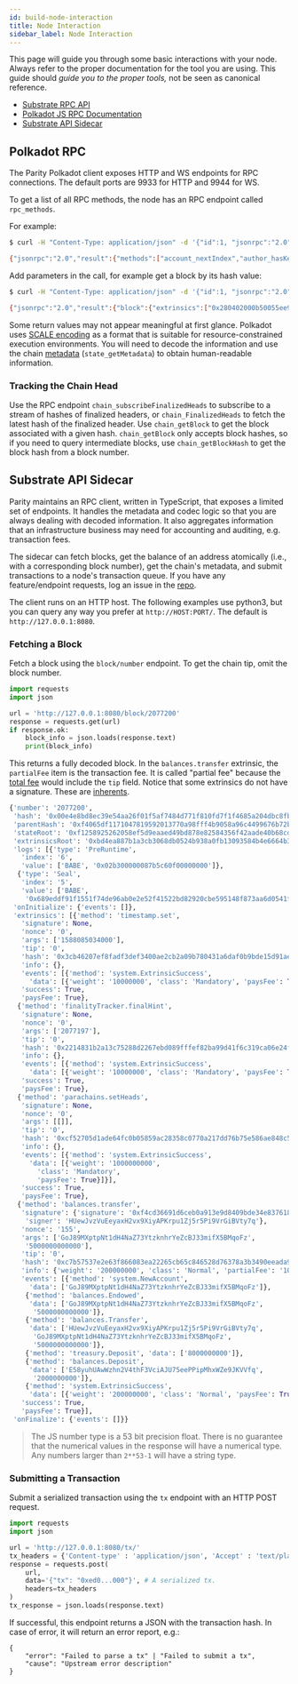 ```yaml
---
id: build-node-interaction
title: Node Interaction
sidebar_label: Node Interaction
---
```


This page will guide you through some basic interactions with your node. Always refer to the proper documentation for the tool you are using. This guide should _guide you to the proper tools,_ not be seen as canonical reference.

- [Substrate RPC API](https://substrate.dev/rustdocs/master/sc_rpc_api/index.html)
- [Polkadot JS RPC Documentation](https://polkadot.js.org/api/substrate/rpc.html)
- [Substrate API Sidecar](https://github.com/paritytech/substrate-api-sidecar)

## Polkadot RPC

The Parity Polkadot client exposes HTTP and WS endpoints for RPC connections. The default ports are 9933 for HTTP and 9944 for WS.

To get a list of all RPC methods, the node has an RPC endpoint called `rpc_methods`.

For example:

```bash
$ curl -H "Content-Type: application/json" -d '{"id":1, "jsonrpc":"2.0", "method": "rpc_methods"}' http://localhost:9933/

{"jsonrpc":"2.0","result":{"methods":["account_nextIndex","author_hasKey","author_hasSessionKeys","author_insertKey","author_pendingExtrinsics","author_removeExtrinsic","author_rotateKeys","author_submitAndWatchExtrinsic","author_submitExtrinsic","author_unwatchExtrinsic","chain_getBlock","chain_getBlockHash","chain_getFinalisedHead","chain_getFinalizedHead","chain_getHead","chain_getHeader","chain_getRuntimeVersion","chain_subscribeAllHeads","chain_subscribeFinalisedHeads","chain_subscribeFinalizedHeads","chain_subscribeNewHead","chain_subscribeNewHeads","chain_subscribeRuntimeVersion","chain_unsubscribeAllHeads","chain_unsubscribeFinalisedHeads","chain_unsubscribeFinalizedHeads","chain_unsubscribeNewHead","chain_unsubscribeNewHeads","chain_unsubscribeRuntimeVersion","offchain_localStorageGet","offchain_localStorageSet","payment_queryInfo","state_call","state_callAt","state_getChildKeys","state_getChildStorage","state_getChildStorageHash","state_getChildStorageSize","state_getKeys","state_getKeysPaged","state_getKeysPagedAt","state_getMetadata","state_getPairs","state_getRuntimeVersion","state_getStorage","state_getStorageAt","state_getStorageHash","state_getStorageHashAt","state_getStorageSize","state_getStorageSizeAt","state_queryStorage","state_subscribeRuntimeVersion","state_subscribeStorage","state_unsubscribeRuntimeVersion","state_unsubscribeStorage","subscribe_newHead","system_accountNextIndex","system_addReservedPeer","system_chain","system_health","system_name","system_networkState","system_nodeRoles","system_peers","system_properties","system_removeReservedPeer","system_version","unsubscribe_newHead"],"version":1},"id":1}
```

Add parameters in the call, for example get a block by its hash value:

```bash
$ curl -H "Content-Type: application/json" -d '{"id":1, "jsonrpc":"2.0", "method": "chain_getBlock", "params":["0x3fa6a530850324391fde50bdf0094bdc17ee17ec84aca389b4047ef54fea0037"]}' http://localhost:9933

{"jsonrpc":"2.0","result":{"block":{"extrinsics":["0x280402000b50055ee97001","0x1004140000"],"header":{"digest":{"logs":["0x06424142453402af000000937fbd0f00000000","0x054241424501011e38401b0aab22f4d72ebc95329c3798445786b92ca1ae69366aacb6e1584851f5fcdfcc0f518df121265c343059c62ab0a34e8e88fda8578810fbe508b6f583"]},"extrinsicsRoot":"0x0e354333c062892e774898e7ff5e23bf1cdd8314755fac15079e25c1a7765f06","number":"0x16c28c","parentHash":"0xe3bf2e8f0e901c292de24d07ebc412d67224ce52a3d1ffae76dc4bd78351e8ac","stateRoot":"0xd582f0dfeb6a7c73c47db735ae82d37fbeb5bada67ee8abcd43479df0f8fc8d8"}},"justification":null},"id":1}
```

Some return values may not appear meaningful at first glance. Polkadot uses [SCALE encoding](https://substrate.dev/docs/en/knowledgebase/advanced/codec) as a format that is suitable for resource-constrained execution environments. You will need to decode the information and use the chain [metadata](https://substrate.dev/docs/en/knowledgebase/runtime/metadata) (`state_getMetadata`) to obtain human-readable information.

### Tracking the Chain Head

Use the RPC endpoint `chain_subscribeFinalizedHeads` to subscribe to a stream of hashes of finalized headers, or `chain_FinalizedHeads` to fetch the latest hash of the finalized header. Use `chain_getBlock` to get the block associated with a given hash. `chain_getBlock` only accepts block hashes, so if you need to query intermediate blocks, use `chain_getBlockHash` to get the block hash from a block number.

## Substrate API Sidecar

Parity maintains an RPC client, written in TypeScript, that exposes a limited set of endpoints. It handles the metadata and codec logic so that you are always dealing with decoded information. It also aggregates information that an infrastructure business may need for accounting and auditing, e.g. transaction fees.

The sidecar can fetch blocks, get the balance of an address atomically (i.e., with a corresponding block number), get the chain's metadata, and submit transactions to a node's transaction queue. If you have any feature/endpoint requests, log an issue in the [repo](https://github.com/paritytech/substrate-api-sidecar).

The client runs on an HTTP host. The following examples use python3, but you can query any way you prefer at `http://HOST:PORT/`. The default is `http://127.0.0.1:8080`.

### Fetching a Block

Fetch a block using the `block/number` endpoint. To get the chain tip, omit the block number.

```python
import requests
import json

url = 'http://127.0.0.1:8080/block/2077200'
response = requests.get(url)
if response.ok:
    block_info = json.loads(response.text)
    print(block_info)
```

This returns a fully decoded block. In the `balances.transfer` extrinsic, the `partialFee` item is the transaction fee. It is called "partial fee" because the [total fee](build-protocol-info#fees) would include the `tip` field. Notice that some extrinsics do not have a signature. These are [inherents](build-protocol-info#extrinsics).

```python
{'number': '2077200',
 'hash': '0x00e4e8bd8ec39e54aa26f01f5af7484d771f810fd7f1f4685a204dbc8fbfe80b',
 'parentHash': '0xf4065df1171047819592013770a98fff4b9058a96c4499676b72b1b93f5589e9',
 'stateRoot': '0xf1258925262058ef5d9eaaed49bd878e82584356f42aade40b68cdbd219be46c',
 'extrinsicsRoot': '0xbd4ea887b1a3cb3068db0524b938a0fb13093584b4e6664b3f121448a871cd3d',
 'logs': [{'type': 'PreRuntime',
   'index': '6',
   'value': ['BABE', '0x02b300000087b5c60f00000000']},
  {'type': 'Seal',
   'index': '5',
   'value': ['BABE',
    '0x689eddf91f1551f74de96ab0e2e52f41522bd82920cbe595148f873aa6d0541f48cfbb9b281181f2e52141b1c401dde7259634485fdab02cc7b63febe51ff78a']}],
 'onInitialize': {'events': []},
 'extrinsics': [{'method': 'timestamp.set',
   'signature': None,
   'nonce': '0',
   'args': ['1588085034000'],
   'tip': '0',
   'hash': '0x3cb46207ef8fadf3def3400ae2cb2a09b780431a6daf0b9bde15d91aeaf8faa3',
   'info': {},
   'events': [{'method': 'system.ExtrinsicSuccess',
     'data': [{'weight': '10000000', 'class': 'Mandatory', 'paysFee': True}]}],
   'success': True,
   'paysFee': True},
  {'method': 'finalityTracker.finalHint',
   'signature': None,
   'nonce': '0',
   'args': ['2077197'],
   'tip': '0',
   'hash': '0x2214831b2a13c75288d2267ebd089fffef82ba99d41f6c319ca06e24facc4d51',
   'info': {},
   'events': [{'method': 'system.ExtrinsicSuccess',
     'data': [{'weight': '10000000', 'class': 'Mandatory', 'paysFee': True}]}],
   'success': True,
   'paysFee': True},
  {'method': 'parachains.setHeads',
   'signature': None,
   'nonce': '0',
   'args': [[]],
   'tip': '0',
   'hash': '0xcf52705d1ade64fc0b05859ac28358c0770a217dd76b75e586ae848c56ae810d',
   'info': {},
   'events': [{'method': 'system.ExtrinsicSuccess',
     'data': [{'weight': '1000000000',
       'class': 'Mandatory',
       'paysFee': True}]}],
   'success': True,
   'paysFee': True},
  {'method': 'balances.transfer',
   'signature': {'signature': '0xf4cd36691d6ceb0a913e9d8409bde34e83761829f2fb25db15052de7ba9a6f7c4c54949f884d59005248c2c8b2951575ad0ae8f3c5d866e147a1771f47d91385',
    'signer': 'HUewJvzVuEeyaxH2vx9XiyAPKrpu1Zj5r5Pi9VrGiBVty7q'},
   'nonce': '155',
   'args': ['GoJ89MXptpNt1dH4NaZ73YtzknhrYeZcBJ33mifX5BMqoFz',
    '5000000000000'],
   'tip': '0',
   'hash': '0xc7b57537e2e63f866083ea22265cb65c846528d76378a3b3490eeada97f83d1d',
   'info': {'weight': '200000000', 'class': 'Normal', 'partialFee': '10000000000'},
   'events': [{'method': 'system.NewAccount',
     'data': ['GoJ89MXptpNt1dH4NaZ73YtzknhrYeZcBJ33mifX5BMqoFz']},
    {'method': 'balances.Endowed',
     'data': ['GoJ89MXptpNt1dH4NaZ73YtzknhrYeZcBJ33mifX5BMqoFz',
      '5000000000000']},
    {'method': 'balances.Transfer',
     'data': ['HUewJvzVuEeyaxH2vx9XiyAPKrpu1Zj5r5Pi9VrGiBVty7q',
      'GoJ89MXptpNt1dH4NaZ73YtzknhrYeZcBJ33mifX5BMqoFz',
      '5000000000000']},
    {'method': 'treasury.Deposit', 'data': ['8000000000']},
    {'method': 'balances.Deposit',
     'data': ['E58yuhUAwWzhn2V4thF3VciAJU75eePPipMhxWZe9JKVVfq',
      '2000000000']},
    {'method': 'system.ExtrinsicSuccess',
     'data': [{'weight': '200000000', 'class': 'Normal', 'paysFee': True}]}],
   'success': True,
   'paysFee': True}],
 'onFinalize': {'events': []}}
```

> The JS number type is a 53 bit precision float. There is no guarantee that the numerical values in the response will have a numerical type. Any numbers larger than `2**53-1` will have a string type.

### Submitting a Transaction

Submit a serialized transaction using the `tx` endpoint with an HTTP POST request.

```python
import requests
import json

url = 'http://127.0.0.1:8080/tx/'
tx_headers = {'Content-type' : 'application/json', 'Accept' : 'text/plain'}
response = requests.post(
    url,
    data='{"tx": "0xed0...000"}', # A serialized tx.
    headers=tx_headers
)
tx_response = json.loads(response.text)
```

If successful, this endpoint returns a JSON with the transaction hash. In case of error, it will return an error report, e.g.:

```
{
    "error": "Failed to parse a tx" | "Failed to submit a tx",
    "cause": "Upstream error description"
}
```
